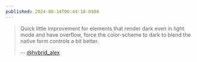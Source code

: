 ```yaml
---
published: 2024-08-14T06:44:18-0400
---
```


> Quick little improvement for elements that render dark even in light mode and have overflow, force the color-scheme to dark to blend the native form controls a bit better.
>
> -- [@hybrid_alex](https://x.com/hybrid_alex/status/1823406174034649137)
